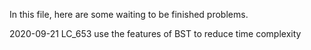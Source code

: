 In this file, here are some waiting to be finished problems.

2020-09-21
LC_653 use the features of BST to reduce time complexity 

